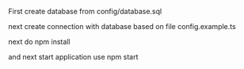 First create database from config/database.sql

next create connection with database based on file config.example.ts

next do npm install

and next start application use npm start
